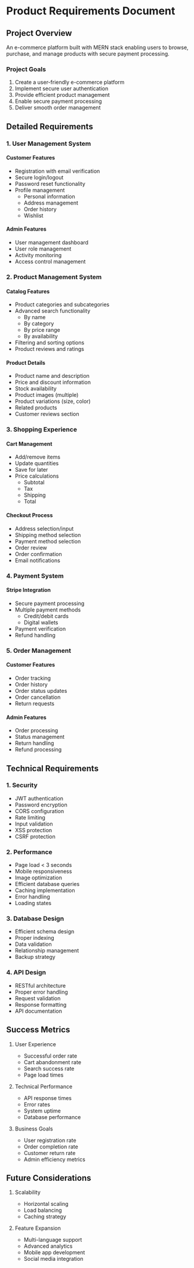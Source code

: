 # Product Requirements Document

## Project Overview
An e-commerce platform built with MERN stack enabling users to browse, purchase, and manage products with secure payment processing.

### Project Goals
1. Create a user-friendly e-commerce platform
2. Implement secure user authentication
3. Provide efficient product management
4. Enable secure payment processing
5. Deliver smooth order management

## Detailed Requirements

### 1. User Management System
#### Customer Features
- Registration with email verification
- Secure login/logout
- Password reset functionality
- Profile management
  - Personal information
  - Address management
  - Order history
  - Wishlist

#### Admin Features
- User management dashboard
- User role management
- Activity monitoring
- Access control management

### 2. Product Management System
#### Catalog Features
- Product categories and subcategories
- Advanced search functionality
  - By name
  - By category
  - By price range
  - By availability
- Filtering and sorting options
- Product reviews and ratings

#### Product Details
- Product name and description
- Price and discount information
- Stock availability
- Product images (multiple)
- Product variations (size, color)
- Related products
- Customer reviews section

### 3. Shopping Experience
#### Cart Management
- Add/remove items
- Update quantities
- Save for later
- Price calculations
  - Subtotal
  - Tax
  - Shipping
  - Total

#### Checkout Process
- Address selection/input
- Shipping method selection
- Payment method selection
- Order review
- Order confirmation
- Email notifications

### 4. Payment System
#### Stripe Integration
- Secure payment processing
- Multiple payment methods
  - Credit/debit cards
  - Digital wallets
- Payment verification
- Refund handling

### 5. Order Management
#### Customer Features
- Order tracking
- Order history
- Order status updates
- Order cancellation
- Return requests

#### Admin Features
- Order processing
- Status management
- Return handling
- Refund processing

## Technical Requirements

### 1. Security
- JWT authentication
- Password encryption
- CORS configuration
- Rate limiting
- Input validation
- XSS protection
- CSRF protection

### 2. Performance
- Page load < 3 seconds
- Mobile responsiveness
- Image optimization
- Efficient database queries
- Caching implementation
- Error handling
- Loading states

### 3. Database Design
- Efficient schema design
- Proper indexing
- Data validation
- Relationship management
- Backup strategy

### 4. API Design
- RESTful architecture
- Proper error handling
- Request validation
- Response formatting
- API documentation

## Success Metrics
1. User Experience
   - Successful order rate
   - Cart abandonment rate
   - Search success rate
   - Page load times

2. Technical Performance
   - API response times
   - Error rates
   - System uptime
   - Database performance

3. Business Goals
   - User registration rate
   - Order completion rate
   - Customer return rate
   - Admin efficiency metrics

## Future Considerations
1. Scalability
   - Horizontal scaling
   - Load balancing
   - Caching strategy

2. Feature Expansion
   - Multi-language support
   - Advanced analytics
   - Mobile app development
   - Social media integration 